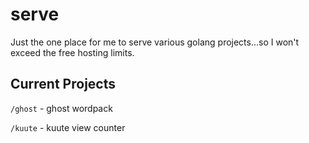# serve

Just the one place for me to serve various golang projects...so I won't exceed
the free hosting limits.

## Current Projects

`/ghost` - ghost wordpack

`/kuute` - kuute view counter
